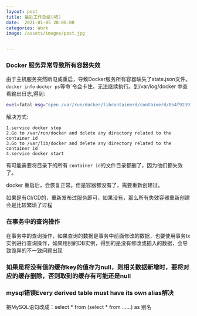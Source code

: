 ```yaml
---
layout: post
title: 最近工作总结(45)
date:  2021-01-05 20:00:00
categories: Work
image: /assets/images/post.jpg


---
```


 

### Docker 服务异常导致所有容器失效

由于主机服务突然断电或重启，导致Docker服务所有容器缺失了state.json文件。`docker info` `docker ps`等命`令会卡住，无法继续执行。到/var/log/docker 中查看输出日志,得到: 

```sh
evel=fatal msg="open /var/run/docker/libcontainerd/containerd/054f92393f757e0418b014ed1fa35673fbce2293de43e42153f4e10ec4910c77/state.json: no such file or directory
```

 解决方式:

```
1.service docker stop
2.Go to /var/run/docker and delete any directory related to the container id
3.Go to /var/lib/docker and delete any directory related to the container id
4.service docker start
```

有可能需要将目录下的所有 `container id`的文件目录都删了，因为他们都失效了。

docker 重启后，会恢复正常。但是容器都没有了，需要重新创建过。

如果是有CI/CD的，重新发布过服务即可，如果没有，那么所有失效容器重新创建会是比较繁琐了过程



### 在事务中的查询操作

在事务中的查询操作，如果查询的数据是事务中前面修改的数据，也要使用事务tx实例进行查询操作，如果用别的DB实例，得到的是没有修改或插入的数据，会导致诡异的不一致问题出现

### 如果是将没有值的缓存key的值存为null，则相关数据新增时，要将对应的缓存删除，否则取到的缓存有可能还是null



### mysql错误Every derived table must have its own alias解决

把MySQL语句改成：select * from (select * from ……) as 别名

